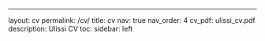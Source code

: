 ---
layout: cv
permalink: /cv/
title: cv
nav: true
nav_order: 4
cv_pdf: ulissi_cv.pdf
description: Ulissi CV
toc:
  sidebar: left
